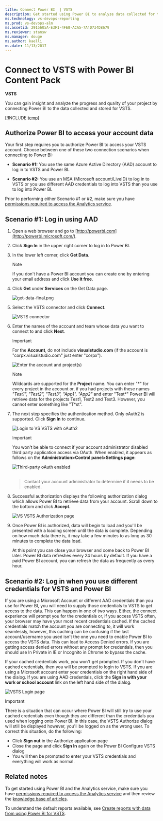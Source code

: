 ```yaml
---
title: Connect Power BI  | VSTS
description: Get started using Power BI to analyze data collected for team projects hosted on Visual Studio Team Services (VSTS) 
ms.technology: vs-devops-reporting
ms.prod: vs-devops-alm
ms.assetid: 2915605A-E3F1-4FE0-ACA5-7A4D734DB679
ms.reviewer: stansw
ms.manager: douge
ms.author: kaelli
ms.date: 11/13/2017
---
```


# Connect to VSTS with Power BI Content Pack

**VSTS**

You can gain insight and analyze the progress and quality of your project by connecting Power BI to the data collected and stored for VSTS. 

[!INCLUDE [temp](../_shared/content-pack-deprecation.md)]

## Authorize Power BI to access your account data
Your first step requires you to authorize Power BI to access your VSTS account. Choose between one of these two connection scenarios when connecting to Power BI:

- **Scenario #1:**  You use the same Azure Active Directory (AAD) account to log in to VSTS and Power BI.

- **Scenario #2:**  You use an MSA (Microsoft account/LiveID) to log in to VSTS or you use different AAD credentials to log into VSTS than you use to log into Power BI.

Prior to performing either Scenario #1 or #2, make sure you have [permissions required to access the Analytics service](../analytics/analytics-security.md).

## Scenario #1: Log in using AAD

1. Open a web browser and go to [http://powerbi.com](http://powerbi.microsoft.com/).

2. Click **Sign In** in the upper right corner to log in to Power BI.

3. In the lower left corner, click **Get Data**.

	>[!NOTE]  
	>If you don't have a Power BI account you can create one by entering your email address and click **Use it free**. 

4. Click **Get** under **Services** on the Get Data page.

	![get-data-final.png](_img/get-data-final.png)

5. Select the VSTS connector and click **Connect**.

	![VSTS connector](_img/connect-to-vs-team-services-choose.png)

6. Enter the names of the account and team whose data you want to connect to and click **Next**.

	> [!IMPORTANT]  
	> For the **Account**, do not include  **visualstudio.com** (if the account is "corpx.visualstudio.com" just enter "corpx").  
	
	![Enter the account and project(s)](_img/connect-to-vs-team-services.png)  

	> [!NOTE]  
	> Wildcards are supported for the **Project** name. You can enter "&#42;" for every project in the account or, if you had projects with these names <i>"Test1", "Test2", "Test3", "App1", "App2"</i> and enter "Test&#42;" Power BI will retrieve data for the projects Test1, Test2 and Test3. However, you cannot enter something like "T&#42;st". 

7. The next step specifies the authentication method. Only oAuth2 is supported. Click **Sign In** to continue.

	![Login to VS VSTS with oAuth2](_img/connect-to-vs-team-services-auth.png)  

	> [!IMPORTANT]  
	> You won't be able to connect if your account administrator disabled third party application access via OAuth. When enabled, it appears as follows on the **Administration&gt;Control panel&gt;Settings page**:  
	>
	> ![Third-party oAuth enabled](_img/Screen5.png)  <br/><br/>

	> Contact your account administrator to determine if it needs to be enabled.  

8. Successful authorization displays the following authorization dialog which allows Power BI to retrieve data from your account. Scroll down to the bottom and click **Accept**.

	![VS VSTS Authorization page](_img/Screen6.png)  

9. Once Power BI is authorized, data will begin to load and you'll be presented with a loading screen until the data is complete. Depending on how much data there is, it may take a few minutes to as long as 30 minutes to complete the data load.

	At this point you can close your browser and come back to Power BI later. Power BI data refreshes every 24 hours by default. If you have a paid Power BI account, you can refresh the data as frequently as every hour.

## Scenario #2: Log in when you use different credentials for VSTS and Power BI  

If you are using a Microsoft Account or different AAD credentials than you use for Power BI, you will need to supply those credentials to VSTS to get access to the data. This can happen in one of two ways. Either, the connect experience will prompt you for the credentials or, if you access VSTS often, your browser may have your most recent credentials cached. If the cached credentials match the account you are connecting to, it will work seamlessly, however, this caching can be confusing if the last account/username you used isn't the one you need to enable Power BI to access the VSTS data. This can lead to Access Denied errors. If you are getting access denied errors without any prompt for credentials, then you should use In Private in IE or Incognito in Chrome to bypass the cache.

If your cached credentials work, you won't get prompted. If you don't have cached credentials, then you will be prompted to login to VSTS. If you are using a Microsoft account enter your credentials on the right hand side of the dialog. If you are using AAD credentials, click the **Sign in with your work or school account** link on the left hand side of the dialog.

![VSTS Login page](_img/Screen7.png)

>[!IMPORTANT]  
>There is a situation that can occur where Power BI will still try to use your cached credentials even though they are different than the credentials you used when logging onto Power BI. In this case, the VSTS Authorize dialog will still be displayed however, you'll be logged on as the wrong user. To correct this situation, do the following: <br/>  
> - Click **Sign out** in the Authorize application page  
> - Close the page and click **Sign In** again on the Power BI Configure VSTS dialog  
> - You will then be prompted to enter your VSTS credentials and everything will work as normal.  


## Related notes

To get started using Power BI and the Analytics service, make sure you have [permissions required to access the Analytics service](../analytics/analytics-security.md) and then review the [knowledge base of articles](https://support.powerbi.com/).

To understand the default reports available, see [Create reports with data from using Power BI for VSTS](report-on-vso-with-power-bi-vs.md).


